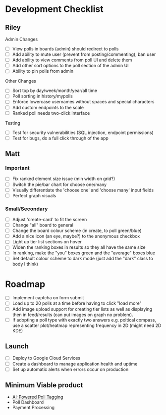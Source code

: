 # Development Checklist

## Riley

Admin Changes

- [ ] View polls in boards (admin) should redirect to polls
- [ ] Add ability to mute user (prevent from posting/commenting), ban user
- [ ] Add ability to view comments from poll UI and delete them
- [ ] Add other sort options to the poll section of the admin UI
- [ ] Ability to pin polls from admin

Other Changes

- [ ] Sort top by day/week/month/year/all time
- [ ] Poll sorting in history/mypolls
- [ ] Enforce lowercase usernames without spaces and special characters
- [ ] Add custom endpoints to the scale
- [ ] Ranked poll needs two-click interface

Testing

- [ ] Test for security vulnerabilities (SQL injection, endpoint permissions)
- [ ] Test for bugs, do a full click through of the app

## Matt

### Important

- [ ] Fix ranked element size issue (min width on grid?)
- [ ] Switch the pie/bar chart for choose one/many
- [ ] Visually differentiate the 'choose one' and 'choose many' input fields
- [ ] Perfect graph visuals

### Small/Secondary

- [ ] Adjust 'create-card' to fit the screen
- [ ] Change "all" board to general
- [ ] Change the board colour scheme (in create, to poll green/blue)
- [ ] Add a nice icon (an eye, maybe?) to the anonymous checkbox
- [ ] Light up tier list sections on hover
- [ ] Widen the ranking boxes in results so they all have the same size
- [ ] In ranking, make the "you" boxes green and the "average" boxes blue
- [ ] Set default colour scheme to dark mode (just add the "dark" class to body I think)

# Roadmap

- [ ] Implement captcha on form submit
- [ ] Load up to 20 polls at a time before having to click "load more"
- [ ] Add image upload support for creating tier lists as well as displaying then in feed/results (can put images on graph no problem).
- [ ] If adopting a poll type with exactly two answers e.g. poltical compass, use a scatter plot/heatmap representing frequency in 2D (might need 2D KDE)

## Launch

- [ ] Deploy to Google Cloud Services
- [ ] Create a dashboard to manage application health and uptime
- [ ] Set up automatic alerts when errors occur on production

## Minimum Viable product

- [AI-Powered Poll Tagging](https://docs.google.com/document/d/1knJN9BY2EJ27TZhUlEIYxNZZmU6g-eYaLxmL75ShN_U/edit?usp=drive_link)
- Poll Dashboard
- Payment Processing
